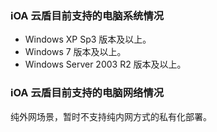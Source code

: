 ### iOA 云盾目前支持的电脑系统情况
- Windows XP Sp3 版本及以上。
- Windows 7 版本及以上。
- Windows Server 2003 R2 版本及以上。

### iOA 云盾目前支持的电脑网络情况
纯外网场景，暂时不支持纯内网方式的私有化部署。
